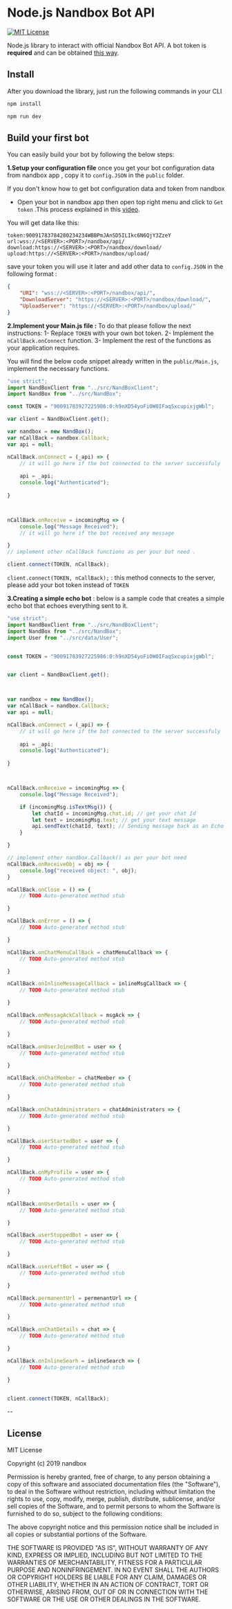 # Node.js Nandbox Bot API
[![MIT License](http://img.shields.io/badge/license-MIT-blue.svg?style=flat)](https://github.com/AmirAlahmedy/nandboxbotsapi/blob/master/LICENSE)

Node.js library to interact with official Nandbox Bot API. A bot token is **required** and can be obtained [this way](https://www.youtube.com/watch?v=FXb6tjOuxSc).

## Install
After you download the library, just run the following commands in your CLI
```bash
npm install
```
```bash
npm run dev
```

## Build your first bot
You can easily build your bot by following the below steps:

**1.Setup your configuration file** once you get your bot configuration data from nandbox app , copy it to `config.JSON` in the            `public` folder.

If you don't know how to get bot configuration data and token from nandbox 

- Open your bot in nandbox app then open  top right menu and click to `Get token` .This process explained in this [video](https://www.youtube.com/watch?v=FXb6tjOuxSc&feature=youtu.be).


You will get data like this:
``` 
token:90091783784280234234WBBPmJAnSD5ILIkc6N6QjY3ZzeY
url:wss://<SERVER>:<PORT>/nandbox/api/  
download:https://<SERVER>:<PORT>/nandbox/download/  
upload:https://<SERVER>:<PORT>/nandbox/upload/
```
save your token you will use it later and add other data to  `config.JSON` in the following format :
```json
{
    "URI": "wss://<SERVER>:<PORT>/nandbox/api/",
    "DownloadServer": "https://<SERVER>:<PORT>/nandbox/download/",  
    "UploadServer": "https://<SERVER>:<PORT>/nandbox/upload/"
}
```

**2.Implement your Main.js file :** To do that please follow the next instructions:
1- Replace `TOKEN` with your own bot token.
2- Implement the `nCallBack.onConnect` function.
3- Implement the rest of the functions as your application requires.

You will find the below code snippet already written in the `public/Main.js`, implement the necessary functions.
```js
"use strict";
import NandBoxClient from "../src/NandBoxClient";
import NandBox from "../src/NandBox";

const TOKEN = "90091783927225986:0:h9nXD54yoFiOW0IFaqSxcupixjgWbl";

var client = NandBoxClient.get();

var nandbox = new NandBox();
var nCallBack = nandbox.Callback;
var api = null;

nCallBack.onConnect = (_api) => {
    // it will go here if the bot connected to the server successfuly 
    
    api = _api;
    console.log("Authenticated");
   
}



nCallBack.onReceive = incomingMsg => {
    console.log("Message Received");
    // it will go here if the bot received any message 

}
// implement other nCallBack functions as per your bot need .

client.connect(TOKEN, nCallBack);
```
`client.connect(TOKEN, nCallBack);` : this method connects to the server, please add your bot token  instead of `TOKEN`

**3.Creating a simple echo bot** : below is a sample code that creates a simple echo bot that echoes everything sent to it.
```js
"use strict";
import NandBoxClient from "../src/NandBoxClient";
import NandBox from "../src/NandBox";
import User from "../src/data/User";


const TOKEN = "90091783927225986:0:h9nXD54yoFiOW0IFaqSxcupixjgWbl";


var client = NandBoxClient.get();



var nandbox = new NandBox();
var nCallBack = nandbox.Callback;
var api = null;

nCallBack.onConnect = (_api) => {
    // it will go here if the bot connected to the server successfuly 
    
    api = _api;
    console.log("Authenticated");
   
}



nCallBack.onReceive = incomingMsg => {
    console.log("Message Received");

    if (incomingMsg.isTextMsg()) {
        let chatId = incomingMsg.chat.id; // get your chat Id
        let text = incomingMsg.text; // get your text message
        api.sendText(chatId, text); // Sending message back as an Echo
    }

}

// implement other nandbox.Callback() as per your bot need
nCallBack.onReceiveObj = obj => {
    console.log("received object: ", obj);
}

nCallBack.onClose = () => {
    // TODO Auto-generated method stub

}

nCallBack.onError = () => {
    // TODO Auto-generated method stub

}

nCallBack.onChatMenuCallBack = chatMenuCallback => {
    // TODO Auto-generated method stub

}

nCallBack.onInlineMessageCallback = inlineMsgCallback => {
    // TODO Auto-generated method stub

}

nCallBack.onMessagAckCallback = msgAck => {
    // TODO Auto-generated method stub

}

nCallBack.onUserJoinedBot = user => {
    // TODO Auto-generated method stub

}

nCallBack.onChatMember = chatMember => {
    // TODO Auto-generated method stub

}

nCallBack.onChatAdministrators = chatAdministrators => {
    // TODO Auto-generated method stub

}

nCallBack.userStartedBot = user => {
    // TODO Auto-generated method stub

}

nCallBack.onMyProfile = user => {
    // TODO Auto-generated method stub

}

nCallBack.onUserDetails = user => {
    // TODO Auto-generated method stub

}

nCallBack.userStoppedBot = user => {
    // TODO Auto-generated method stub

}

nCallBack.userLeftBot = user => {
    // TODO Auto-generated method stub

}

nCallBack.permanentUrl = permenantUrl => {
    // TODO Auto-generated method stub

}

nCallBack.onChatDetails = chat => {
    // TODO Auto-generated method stub

}

nCallBack.onInlineSearh = inlineSearch => {
    // TODO Auto-generated method stub

}


client.connect(TOKEN, nCallBack);
```
--
## License 
MIT License

Copyright (c) 2019 nandbox

Permission is hereby granted, free of charge, to any person obtaining a copy
of this software and associated documentation files (the "Software"), to deal
in the Software without restriction, including without limitation the rights
to use, copy, modify, merge, publish, distribute, sublicense, and/or sell
copies of the Software, and to permit persons to whom the Software is
furnished to do so, subject to the following conditions:

The above copyright notice and this permission notice shall be included in all
copies or substantial portions of the Software.

THE SOFTWARE IS PROVIDED "AS IS", WITHOUT WARRANTY OF ANY KIND, EXPRESS OR
IMPLIED, INCLUDING BUT NOT LIMITED TO THE WARRANTIES OF MERCHANTABILITY,
FITNESS FOR A PARTICULAR PURPOSE AND NONINFRINGEMENT. IN NO EVENT SHALL THE
AUTHORS OR COPYRIGHT HOLDERS BE LIABLE FOR ANY CLAIM, DAMAGES OR OTHER
LIABILITY, WHETHER IN AN ACTION OF CONTRACT, TORT OR OTHERWISE, ARISING FROM,
OUT OF OR IN CONNECTION WITH THE SOFTWARE OR THE USE OR OTHER DEALINGS IN THE
SOFTWARE.